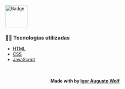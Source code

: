 <!--About session-->

<img src="./assets/badge.png" title="Badge" width="70" height="70">

<h3>👨‍💻 Tecnologias utilizadas</h3>

- [HTML](https://www.w3schools.com/html/)
- [CSS](https://developer.mozilla.org/pt-BR/docs/Web/CSS)
- [JavaScript](https://developer.mozilla.org/en-US/docs/Web/JavaScript)<br>

<!--Bottom session-->
<br><h4 align=center>Made with by <a target="_blank" href="https://www.instagram.com/igao_wolf/" >Igor Augusto Wolf</a></h4>